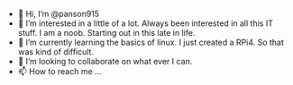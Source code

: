 - 👋 Hi, I’m @panson915
- 👀 I’m interested in a little of a lot. Always been interested in all this IT stuff. I am a noob. Starting out in this late in life.
- 🌱 I’m currently learning the basics of linux. I just created a RPi4. So that was kind of difficult.
- 💞️ I’m looking to collaborate on what ever I can. 
- 📫 How to reach me ...

<!---
panson915/panson915 is a ✨ special ✨ repository because its `README.md` (this file) appears on your GitHub profile.
You can click the Preview link to take a look at your changes.
--->
